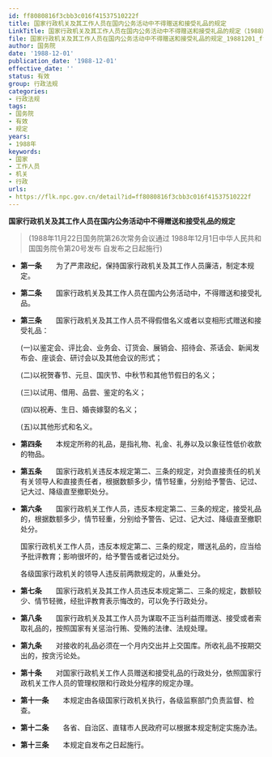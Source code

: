 ```yaml
---
id: ff8080816f3cbb3c016f41537510222f
title: 国家行政机关及其工作人员在国内公务活动中不得赠送和接受礼品的规定
LinkTitle: 国家行政机关及其工作人员在国内公务活动中不得赠送和接受礼品的规定（1988）
file: 国家行政机关及其工作人员在国内公务活动中不得赠送和接受礼品的规定_19881201_ff8080816f3cbb3c016f41537510222f.docx
author: 国务院
date: '1988-12-01'
publication_date: '1988-12-01'
effective_date: ''
status: 有效
group: 行政法规
categories:
- 行政法规
tags:
- 国务院
- 有效
- 规定
years:
- 1988年
keywords:
- 国家
- 工作人员
- 机关
- 行政
urls:
- https://flk.npc.gov.cn/detail?id=ff8080816f3cbb3c016f41537510222f
---
```


**国家行政机关及其工作人员在国内公务活动中不得赠送和接受礼品的规定**

> (1988年11月22日国务院第26次常务会议通过 1988年12月1日中华人民共和国国务院令第20号发布 自发布之日起施行)

- **第一条**　　为了严肃政纪，保持国家行政机关及其工作人员廉洁，制定本规定。

- **第二条**　　国家行政机关及其工作人员在国内公务活动中，不得赠送和接受礼品。

- **第三条**　　国家行政机关及其工作人员不得假借名义或者以变相形式赠送和接受礼品：

  (一)以鉴定会、评比会、业务会、订货会、展销会、招待会、茶话会、新闻发布会、座谈会、研讨会以及其他会议的形式；

  (二)以祝贺春节、元旦、国庆节、中秋节和其他节假日的名义；

  (三)以试用、借用、品尝、鉴定的名义；

  (四)以祝寿、生日、婚丧嫁娶的名义；

  (五)以其他形式和名义。

- **第四条**　　本规定所称的礼品，是指礼物、礼金、礼券以及以象征性低价收款的物品。

- **第五条**　　国家行政机关违反本规定第二、三条的规定，对负直接责任的机关有关领导人和直接责任者，根据数额多少，情节轻重，分别给予警告、记过、记大过、降级直至撤职处分。

- **第六条**　　国家行政机关工作人员，违反本规定第二、三条的规定，接受礼品的，根据数额多少，情节轻重，分别给予警告、记过、记大过、降级直至撤职处分。

  国家行政机关工作人员，违反本规定第二、三条的规定，赠送礼品的，应当给予批评教育；影响很坏的，给予警告或者记过处分。

  各级国家行政机关的领导人违反前两款规定的，从重处分。

- **第七条**　　国家行政机关及其工作人员违反本规定第二、三条的规定，数额较少、情节轻微，经批评教育表示悔改的，可以免予行政处分。

- **第八条**　　国家行政机关及其工作人员为谋取不正当利益而赠送、接受或者索取礼品的，按照国家有关惩治行贿、受贿的法律、法规处理。

- **第九条**　　对接收的礼品必须在一个月内交出并上交国库。所收礼品不按期交出的，按贪污论处。

- **第十条**　　对国家行政机关工作人员赠送和接受礼品的行政处分，依照国家行政机关工作人员的管理权限和行政处分程序的规定办理。

- **第十一条**　　本规定由各级国家行政机关执行，各级监察部门负责监督、检查。

- **第十二条**　　各省、自治区、直辖市人民政府可以根据本规定制定实施办法。

- **第十三条**　　本规定自发布之日起施行。
